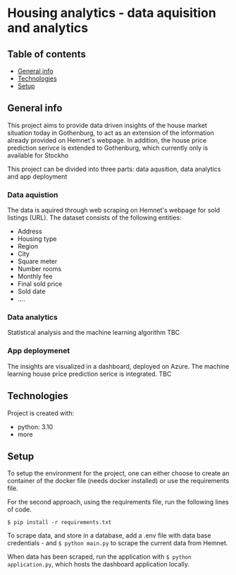 # Housing analytics - data aquisition and analytics

## Table of contents
* [General info](#general-info)
* [Technologies](#technologies)
* [Setup](#setup)

## General info
This project aims to provide data driven insights of the house market situation today in Gothenburg, to act as an extension of the information already provided on Hemnet's webpage. In addition, the house price prediction serivce is extended to Gothenburg, which currently only is available for Stockho

This project can be divided into three parts: data aqusition, data analytics and app deployment

### Data aquistion 
The data is aquired through web scraping on Hemnet's webpage for sold listings (URL).
The dataset consists of the following entities: 
* Address
* Housing type
* Region
* City
* Square meter
* Number rooms
* Monthly fee
* Final sold price
* Sold date
* ....

### Data analytics
Statistical analysis and the machine learning algorithm TBC


### App deploymenet
The insights are visualized in a dashboard, deployed on Azure. The machine learning house price prediction serice is integrated.  TBC

## Technologies
Project is created with:
* python: 3.10
* more
	
## Setup

To setup the environment for the project, one can either choose to create an container of the docker file (needs docker installed) or use the requirements file. 

For the second approach, using the requirements file, run the following lines of code.
```
$ pip install -r requirements.txt
```

To scrape data, and store in a database, add a .env file with data base credentials - and ```$ python main.py``` to scrape the current data from Hemnet. 

When data has been scraped, run the application with ```$ python application.py```, which hosts the dashboard application locally. 
